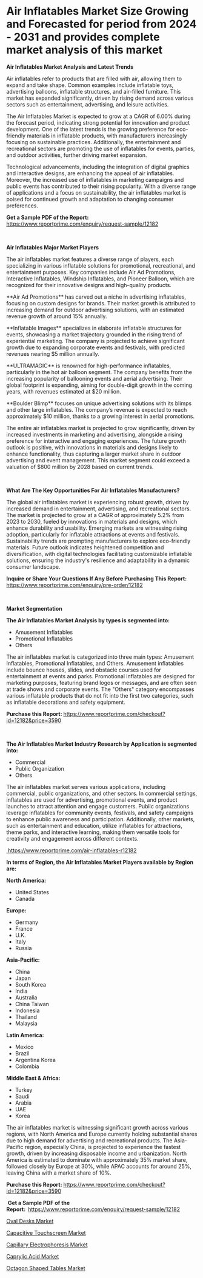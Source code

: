 <p><h1>Air Inflatables Market Size Growing and Forecasted for period from 2024 - 2031 and provides complete market analysis of this market</h1></p><p><strong>Air Inflatables Market Analysis and Latest Trends</strong></p>
<p><p>Air inflatables refer to products that are filled with air, allowing them to expand and take shape. Common examples include inflatable toys, advertising balloons, inflatable structures, and air-filled furniture. This market has expanded significantly, driven by rising demand across various sectors such as entertainment, advertising, and leisure activities.</p><p>The Air Inflatables Market is expected to grow at a CAGR of 6.00% during the forecast period, indicating strong potential for innovation and product development. One of the latest trends is the growing preference for eco-friendly materials in inflatable products, with manufacturers increasingly focusing on sustainable practices. Additionally, the entertainment and recreational sectors are promoting the use of inflatables for events, parties, and outdoor activities, further driving market expansion.</p><p>Technological advancements, including the integration of digital graphics and interactive designs, are enhancing the appeal of air inflatables. Moreover, the increased use of inflatables in marketing campaigns and public events has contributed to their rising popularity. With a diverse range of applications and a focus on sustainability, the air inflatables market is poised for continued growth and adaptation to changing consumer preferences.</p></p>
<p><strong>Get a Sample PDF of the Report:&nbsp;</strong> <a href="https://www.reportprime.com/enquiry/request-sample/12182?utm_campaign=1159&utm_medium=2&utm_source=Github&utm_content=ia&utm_term=24122024&utm_id=air-inflatables">https://www.reportprime.com/enquiry/request-sample/12182</a></p>
<p>&nbsp;</p>
<p><strong>Air Inflatables Major Market Players</strong></p>
<p><p>The air inflatables market features a diverse range of players, each specializing in various inflatable solutions for promotional, recreational, and entertainment purposes. Key companies include Air Ad Promotions, Interactive Inflatables, Windship Inflatables, and Pioneer Balloon, which are recognized for their innovative designs and high-quality products.</p><p>**Air Ad Promotions** has carved out a niche in advertising inflatables, focusing on custom designs for brands. Their market growth is attributed to increasing demand for outdoor advertising solutions, with an estimated revenue growth of around 15% annually. </p><p>**Inflatable Images** specializes in elaborate inflatable structures for events, showcasing a market trajectory grounded in the rising trend of experiential marketing. The company is projected to achieve significant growth due to expanding corporate events and festivals, with predicted revenues nearing $5 million annually.</p><p>**ULTRAMAGIC** is renowned for high-performance inflatables, particularly in the hot air balloon segment. The company benefits from the increasing popularity of ballooning events and aerial advertising. Their global footprint is expanding, aiming for double-digit growth in the coming years, with revenues estimated at $20 million.</p><p>**Boulder Blimp** focuses on unique advertising solutions with its blimps and other large inflatables. The company’s revenue is expected to reach approximately $10 million, thanks to a growing interest in aerial promotions.</p><p>The entire air inflatables market is projected to grow significantly, driven by increased investments in marketing and advertising, alongside a rising preference for interactive and engaging experiences. The future growth outlook is positive, with innovations in materials and designs likely to enhance functionality, thus capturing a larger market share in outdoor advertising and event management. This market segment could exceed a valuation of $800 million by 2028 based on current trends.</p></p>
<p>&nbsp;</p>
<p><strong>What Are The Key Opportunities For Air Inflatables Manufacturers?</strong></p>
<p><p>The global air inflatables market is experiencing robust growth, driven by increased demand in entertainment, advertising, and recreational sectors. The market is projected to grow at a CAGR of approximately 5.2% from 2023 to 2030, fueled by innovations in materials and designs, which enhance durability and usability. Emerging markets are witnessing rising adoption, particularly for inflatable attractions at events and festivals. Sustainability trends are prompting manufacturers to explore eco-friendly materials. Future outlook indicates heightened competition and diversification, with digital technologies facilitating customizable inflatable solutions, ensuring the industry's resilience and adaptability in a dynamic consumer landscape.</p></p>
<p><strong>Inquire or Share Your Questions If Any Before Purchasing This Report:</strong> <a href="https://www.reportprime.com/enquiry/pre-order/12182?utm_campaign=1159&utm_medium=2&utm_source=Github&utm_content=ia&utm_term=24122024&utm_id=air-inflatables">https://www.reportprime.com/enquiry/pre-order/12182</a></p>
<p>&nbsp;</p>
<p><strong>Market Segmentation</strong></p>
<p><strong>The Air Inflatables Market Analysis by types is segmented into:</strong></p>
<p><ul><li>Amusement Inflatables</li><li>Promotional Inflatables</li><li>Others</li></ul></p>
<p><p>The air inflatables market is categorized into three main types: Amusement Inflatables, Promotional Inflatables, and Others. Amusement inflatables include bounce houses, slides, and obstacle courses used for entertainment at events and parks. Promotional inflatables are designed for marketing purposes, featuring brand logos or messages, and are often seen at trade shows and corporate events. The "Others" category encompasses various inflatable products that do not fit into the first two categories, such as inflatable decorations and safety equipment.</p></p>
<p><strong>Purchase this Report:&nbsp;</strong><a href="https://www.reportprime.com/checkout?id=12182&price=3590&utm_campaign=1159&utm_medium=2&utm_source=Github&utm_content=ia&utm_term=24122024&utm_id=air-inflatables">https://www.reportprime.com/checkout?id=12182&price=3590</a></p>
<p>&nbsp;</p>
<p><strong>The Air Inflatables Market Industry Research by Application is segmented into:</strong></p>
<p><ul><li>Commercial</li><li>Public Organization</li><li>Others</li></ul></p>
<p><p>The air inflatables market serves various applications, including commercial, public organizations, and other sectors. In commercial settings, inflatables are used for advertising, promotional events, and product launches to attract attention and engage customers. Public organizations leverage inflatables for community events, festivals, and safety campaigns to enhance public awareness and participation. Additionally, other markets, such as entertainment and education, utilize inflatables for attractions, theme parks, and interactive learning, making them versatile tools for creativity and engagement across different contexts.</p></p>
<p><a href="https://www.reportprime.com/air-inflatables-r12182?utm_campaign=1159&utm_medium=2&utm_source=Github&utm_content=ia&utm_term=24122024&utm_id=air-inflatables">&nbsp;https://www.reportprime.com/air-inflatables-r12182</a></p>
<p><strong>In terms of Region, the Air Inflatables Market Players available by Region are:</strong></p>
<p>
    <p> <strong> North America: </strong>
        <ul>
            <li>United States</li>
            <li>Canada</li>
        </ul>
        </p> 
    <p> <strong> Europe: </strong>
        <ul>
            <li>Germany</li>
            <li>France</li>
            <li>U.K.</li>
            <li>Italy</li>
            <li>Russia</li>
        </ul>
        </p> 
    <p> <strong> Asia-Pacific: </strong>
        <ul>
            <li>China</li>
            <li>Japan</li>
            <li>South Korea</li>
            <li>India</li>
            <li>Australia</li>
            <li>China Taiwan</li>
            <li>Indonesia</li>
            <li>Thailand</li>
            <li>Malaysia</li>
        </ul>
        </p> 
    <p> <strong> Latin America: </strong>
        <ul>
            <li>Mexico</li>
            <li>Brazil</li>
            <li>Argentina Korea</li>
            <li>Colombia</li>
        </ul>
        </p> 
    <p> <strong> Middle East & Africa: </strong>
        <ul>
            <li>Turkey</li>
            <li>Saudi</li>
            <li>Arabia</li>
            <li>UAE</li>
            <li>Korea</li>
        </ul>
    </p>
    </p>
<p><p>The air inflatables market is witnessing significant growth across various regions, with North America and Europe currently holding substantial shares due to high demand for advertising and recreational products. The Asia-Pacific region, especially China, is projected to experience the fastest growth, driven by increasing disposable income and urbanization. North America is estimated to dominate with approximately 35% market share, followed closely by Europe at 30%, while APAC accounts for around 25%, leaving China with a market share of 10%.</p></p>
<p><strong>Purchase this Report: </strong><a href="https://www.reportprime.com/checkout?id=12182&price=3590&utm_campaign=1159&utm_medium=2&utm_source=Github&utm_content=ia&utm_term=24122024&utm_id=air-inflatables">https://www.reportprime.com/checkout?id=12182&price=3590</a></p>
<p>&nbsp;<strong>Get a Sample PDF of the Report:&nbsp;&nbsp;</strong><a href="https://www.reportprime.com/enquiry/request-sample/12182?utm_campaign=1159&utm_medium=2&utm_source=Github&utm_content=ia&utm_term=24122024&utm_id=air-inflatables">https://www.reportprime.com/enquiry/request-sample/12182</a></p>
<p><strong></strong></p>
<p><p><a href="https://github.com/lisaeichler20775/Market-Research-Report-List-1/blob/main/oval-desks-market.md?utm_campaign=1159&utm_medium=2&utm_source=Github&utm_content=ia&utm_term=24122024&utm_id=air-inflatables">Oval Desks Market</a></p><p><a href="https://www.linkedin.com/pulse/capacitive-touchscreen-market-size-forecast-analysis-fxh8e?utm_campaign=1159&utm_medium=2&utm_source=Github&utm_content=ia&utm_term=24122024&utm_id=air-inflatables">Capacitive Touchscreen Market</a></p><p><a href="https://www.linkedin.com/pulse/capillary-electrophoresis-industry-insights-report-analyzing-market-uj4gf?utm_campaign=1159&utm_medium=2&utm_source=Github&utm_content=ia&utm_term=24122024&utm_id=air-inflatables">Capillary Electrophoresis Market</a></p><p><a href="https://www.linkedin.com/pulse/a-mkt-nova-vc8zf?utm_campaign=1159&utm_medium=2&utm_source=Github&utm_content=ia&utm_term=24122024&utm_id=air-inflatables">Caprylic Acid Market</a></p><p><a href="https://github.com/yankimber90yankim/Market-Research-Report-List-1/blob/main/octagon-shaped-tables-market.md?utm_campaign=1159&utm_medium=2&utm_source=Github&utm_content=ia&utm_term=24122024&utm_id=air-inflatables">Octagon Shaped Tables Market</a></p></p>